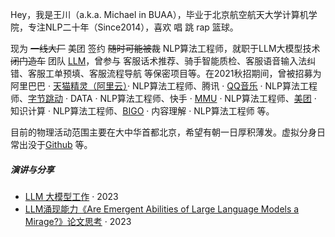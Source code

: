 Hey，我是王川（a.k.a. Michael in BUAA），毕业于北京航空航天大学计算机学院，专注NLP二十年（Since2014），喜欢 唱 跳 rap 篮球。

现为 <del>一线大厂</del> 美团 签约 <del>随时可能被裁</del> NLP算法工程师，就职于LLM大模型技术 <del>闭门造车</del> 团队 [LLM](https://aigc.sankuai.com)，曾参与 客服话术推荐、骑手智能质检、客服语音输入法纠错、客服工单预填、客服流程导航 等保密项目等。在2021秋招期间，曾被招募为阿里巴巴 · [天猫精灵（阿里云）](https://www.aligenie.com)· NLP算法工程师、腾讯 · [QQ音乐](https://www.tencentmusic.com) · NLP算法工程师、[字节跳动](https://www.bytedance.com/zh/) · DATA · NLP算法工程师、快手 · [MMU](https://www.kuaishou.com/?isHome=1) · NLP算法工程师、[美团](https://about.meituan.com) · 知识计算 · NLP算法工程师、[BIGO](https://www.bigo.sg) · 内容理解 · NLP算法工程师 等。


目前的物理活动范围主要在大中华首都北京，希望有朝一日厚积薄发。虚拟分身日常出没于[Github](https://github.com/buaachuanwang) 等。

##### 演讲与分享

- [LLM 大模型工作][2] · 2023
- [LLM涌现能力《Are Emergent Abilities of Large Language Models a Mirage?》论文思考][1] · 2023

[1]: //buaachuanwang.github.io/2023/05/06/llm-paper/
[2]: //buaachuanwang.github.io/2023/05/06/llm-note/
